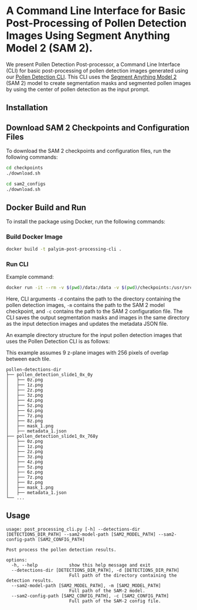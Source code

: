 # A Command Line Interface for Basic Post-Processing of Pollen Detection Images Using Segment Anything Model 2 (SAM 2).

We present Pollen Detection Post-processor, a Command Line Interface (CLI) for basic post-processing of pollen detection
images generated using our [Pollen Detection CLI](https://github.com/paleopollen/pollen-detection-cli). This CLI uses
the [Segment Anything Model 2](https://ai.meta.com/sam2/) (SAM 2) model to create segmentation masks and segmented
pollen images by using the center of pollen detection as the input prompt.

## Installation

## Download SAM 2 Checkpoints and Configuration Files

To download the SAM 2 checkpoints and configuration files, run the following commands:

```bash
cd checkpoints
./download.sh

cd sam2_configs
./download.sh
````

## Docker Build and Run

To install the package using Docker, run the following commands:

### Build Docker Image

```bash
docker build -t palyim-post-processing-cli .
```

### Run CLI

Example command:

```bash
docker run -it --rm -v $(pwd)/data:/data -v $(pwd)/checkpoints:/usr/src/app/checkpoints -v $(pwd)/sam2_configs:/usr/src/app/sam2_configs palyim-post-processing-cli -d /data/pollen-detections-dir -m /usr/src/app/checkpoints/sam2_hiera_large.pt -c /usr/src/app/sam2_configs/sam2_hiera_l.yaml
```

Here, CLI arguments `-d` contains the path to the directory containing the pollen detection images, `-m` contains the
path to the SAM 2 model checkpoint, and `-c` contains the path to the SAM 2 configuration file. The CLI saves the output
segmentation masks and images in the same directory as the input detection images and updates the metadata JSON file.

An example directory structure for the input pollen detection images that uses the Pollen Detection CLI is as follows:

This example assumes 9 z-plane images with 256 pixels of overlap between each tile.

```
pollen-detections-dir
├── pollen_detection_slide1_0x_0y
│   ├── 0z.png
│   ├── 1z.png
│   ├── 2z.png
│   ├── 3z.png
│   ├── 4z.png
│   ├── 5z.png
│   ├── 6z.png
│   ├── 7z.png
│   ├── 8z.png
│   ├── mask_1.png
│   ├── metadata_1.json
├── pollen_detection_slide1_0x_768y
│   ├── 0z.png
│   ├── 1z.png
│   ├── 2z.png
│   ├── 3z.png
│   ├── 4z.png
│   ├── 5z.png
│   ├── 6z.png
│   ├── 7z.png
│   ├── 8z.png
│   ├── mask_1.png
│   ├── metadata_1.json
└── ...
```

## Usage

```shell
usage: post_processing_cli.py [-h] --detections-dir [DETECTIONS_DIR_PATH] --sam2-model-path [SAM2_MODEL_PATH] --sam2-config-path [SAM2_CONFIG_PATH]

Post process the pollen detection results.

options:
  -h, --help            show this help message and exit
  --detections-dir [DETECTIONS_DIR_PATH], -d [DETECTIONS_DIR_PATH]
                        Full path of the directory containing the detection results.
  --sam2-model-path [SAM2_MODEL_PATH], -m [SAM2_MODEL_PATH]
                        Full path of the SAM-2 model.
  --sam2-config-path [SAM2_CONFIG_PATH], -c [SAM2_CONFIG_PATH]
                        Full path of the SAM-2 config file.
```
